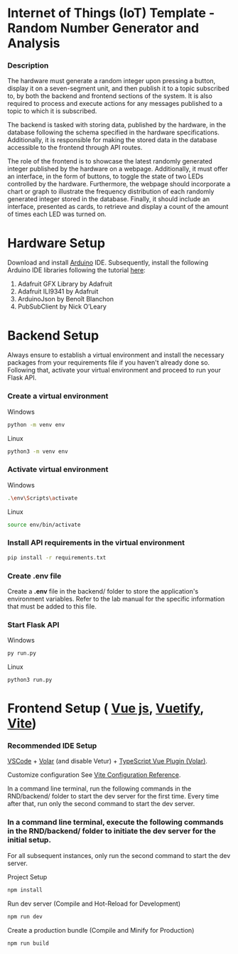 # Internet of Things (IoT) Template - Random Number Generator and Analysis

### Description
The hardware must generate a random integer upon pressing a button, display it on a seven-segment unit, and then publish it to a topic subscribed to, by both the backend and frontend sections of the system. It is also required to process and execute actions for any messages published to a topic to which it is subscribed.

The backend is tasked with storing data, published by the hardware, in the database following the schema specified in the hardware specifications. Additionally, it is responsible for making the stored data in the database accessible to the frontend through API routes.

The role of the frontend is to showcase the latest randomly generated integer published by the hardware on a webpage. Additionally, it must offer an interface, in the form of buttons, to toggle the state of two LEDs controlled by the hardware. Furthermore, the webpage should incorporate a chart or graph to illustrate the frequency distribution of each randomly generated integer stored in the database. Finally, it should include an interface, presented as cards, to retrieve and display a count of the amount of times each LED was turned on.


# Hardware Setup
Download and install [Arduino](https://www.arduino.cc/en/software) IDE. Subsequently, install the following Arduino IDE libraries following the tutorial [here](https://support.arduino.cc/hc/en-us/articles/5145457742236-Add-libraries-to-Arduino-IDE):
1. Adafruit GFX Library by Adafruit
2. Adafruit ILI9341 by Adafruit
3. ArduinoJson by Benoît Blanchon
4. PubSubClient by Nick O’Leary



# Backend Setup
Always ensure to establish a virtual environment and install the necessary packages from your requirements file if you haven't already done so. Following that, activate your virtual environment and proceed to run your Flask API.

### Create a virtual environment

Windows 
```sh
python -m venv env  
```
Linux
```sh
python3 -m venv env  
```
### Activate virtual environment
Windows
```sh
.\env\Scripts\activate 
```
Linux
```sh
source env/bin/activate
```
### Install API requirements in the virtual environment
```sh
pip install -r requirements.txt 
```
### Create **.env** file
Create a **.env** file in the backend/ folder to store the application's environment variables. 
Refer to the lab manual for the specific information that must be added to this file.

### Start Flask API
Windows
```sh
py run.py 
```
Linux
```sh
python3 run.py
```



# Frontend Setup ( [Vue js](https://vuejs.org/), [Vuetify](https://vuetifyjs.com/en/components/all/), [Vite](https://vitejs.dev/))
### Recommended IDE Setup
[VSCode](https://code.visualstudio.com/) + [Volar](https://marketplace.visualstudio.com/items?itemName=johnsoncodehk.volar) (and disable Vetur) + [TypeScript Vue Plugin (Volar)](https://marketplace.visualstudio.com/items?itemName=johnsoncodehk.vscode-typescript-vue-plugin).

Customize configuration
See [Vite Configuration Reference](https://vitejs.dev/config/).

In a command line terminal, run the following commands in the RND/backend/ folder to start the dev server for the first time.
Every time after that, run only the second command to start the dev server.

### In a command line terminal, execute the following commands in the RND/backend/ folder to initiate the dev server for the initial setup. 
For all subsequent instances, only run the second command to start the dev server.

Project Setup
```sh
npm install
```

Run dev server (Compile and Hot-Reload for Development)
```sh
npm run dev
```

Create a production bundle (Compile and Minify for Production)
```sh
npm run build
```
